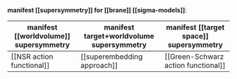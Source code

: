 
**manifest [[supersymmetry]] for [[brane]] [[sigma-models]]**:

| manifest [[worldvolume]] supersymmetry |  manifest target+worldvolume supersymmetry | manifest [[target space]] supersymmetry |
|---|---|---|
| [[NSR action functional]] | [[superembedding approach]] | [[Green-Schwarz action functional]] |
